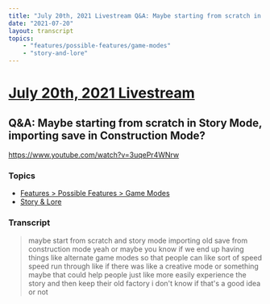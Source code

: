```yaml
---
title: "July 20th, 2021 Livestream Q&A: Maybe starting from scratch in Story Mode, importing save in Construction Mode?"
date: "2021-07-20"
layout: transcript
topics:
    - "features/possible-features/game-modes"
    - "story-and-lore"
---
```

# [July 20th, 2021 Livestream](../2021-07-20.md)
## Q&A: Maybe starting from scratch in Story Mode, importing save in Construction Mode?
https://www.youtube.com/watch?v=3uqePr4WNrw

### Topics
* [Features > Possible Features > Game Modes](../topics/features/possible-features/game-modes.md)
* [Story & Lore](../topics/story-and-lore.md)

### Transcript

> maybe start from scratch and story mode importing old save from construction mode yeah or maybe you know if we end up having things like alternate game modes so that people can like sort of speed speed run through like if there was like a creative mode or something maybe that could help people just like more easily experience the story and then keep their old factory i don't know if that's a good idea or not

